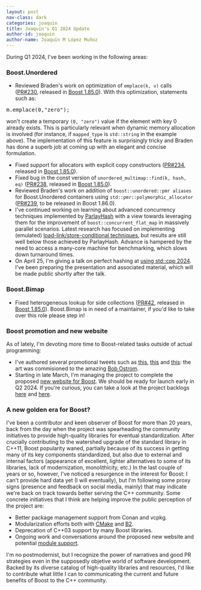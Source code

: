 ```yaml
---
layout: post
nav-class: dark
categories: joaquin
title: Joaquín's Q1 2024 Update
author-id: joaquin
author-name: Joaquín M López Muñoz
---
```


During Q1 2024, I've been working in the following areas:

### Boost.Unordered

* Reviewed Braden's work on optimization of `emplace(k, v)` calls ([PR#230](https://github.com/boostorg/unordered/pull/230),
released in [Boost 1.85.0](https://www.boost.org/doc/libs/1_85_0/libs/unordered/doc/html/unordered.html#changes_release_1_85_0)).
With this optimization, statements such as:
<pre>m.emplace(0,"zero");</pre>
won't create a temporary `(0, "zero")` value if the element with key 0 already exists. This is particularly relevant
when dynamic memory allocation is involved (for instance, if `mapped_type` is `std::string` in the example above).
The implementation of this feature is surprisingly tricky and Braden has done a superb job at coming up with an elegant and concise formulation.
* Fixed support for allocators with explicit copy constructors ([PR#234](https://github.com/boostorg/unordered/pull/234),
released in [Boost 1.85.0](https://www.boost.org/doc/libs/1_85_0/libs/unordered/doc/html/unordered.html#changes_release_1_85_0)).
* Fixed bug in the const version of `unordered_multimap::find(k, hash, eq)` ([PR#238](https://github.com/boostorg/unordered/pull/238),
released in [Boost 1.85.0](https://www.boost.org/doc/libs/1_85_0/libs/unordered/doc/html/unordered.html#changes_release_1_85_0)).
* Reviewed Braden's work on addition of `boost::unordered::pmr aliases` for Boost.Unordered containers using
`std::pmr::polymorphic_allocator` ([PR#239](https://github.com/boostorg/unordered/pull/239), to be released in Boost 1.86.0).
* I've continued working on learning about advanced concurrency techniques implemented by
[ParlayHash](https://github.com/cmuparlay/parlayhash) with a view towards leveraging them for the
improvement of `boost::concurrent_flat_map` in massively parallel scenarios. Latest research has
focused on implementing (emulated) [load-link/store-conditional techniques](https://github.com/boostorg/unordered/compare/687a446784da8592f8795f1068328e9de041f63b...a4a5a3e12790df7236f1e38b3ec29cdc0463b6cc),
but results are still well below those achieved by ParlayHash. Advance is hampered by the need to
access a many-core machine for benchmarking, which slows down turnaround times.
* On April 25, I'm giving a talk on perfect hashing at [using std::cpp 2024](https://eventos.uc3m.es/105614/programme/using-std-cpp-2024.html).
I've been preparing the presentation and associated material, which will be made public shortly after the talk.

### Boost.Bimap

* Fixed heterogeneous lookup for side collections ([PR#42](https://github.com/boostorg/bimap/pull/42),
released in [Boost 1.85.0](https://www.boost.org/doc/libs/1_85_0/libs/bimap/doc/html/boost_bimap/release_notes.html#boost_bimap.release_notes.boost_1_85_release)).
Boost.Bimap is in need of a maintainer, if you'd like to take over this role please step in!

### Boost promotion and new website

As of lately, I'm devoting more time to Boost-related tasks outside of actual programming:

* I've authored several promotional tweets such as [this](https://x.com/Boost_Libraries/status/1750559787220099577),
[this](https://x.com/Boost_Libraries/status/1755277784824344943) and
[this](https://x.com/Boost_Libraries/status/1768833941341896756): the art was commisioned to
the amazing [Bob Ostrom](https://www.bobostrom.com/).
* Starting in late March, I'm managing the project to complete the proposed [new website for Boost](https://www.boost.io/).
We should be ready for launch early in Q2 2024. If you're curious, you can take a look at
the project backlogs [here](https://github.com/boostorg/website-v2/issues) and [here](https://github.com/boostorg/website-v2-docs/issues).

### A new golden era for Boost?

I've been a contributor and keen observer of Boost for more than 20 years, back from the day when
the project was spearheading the community initiatives to provide high-quality libraries for
eventual standardization. After crucially contributing to the watershed upgrade of the
standard library in C++11, Boost popularity waned, partially because of its success
in getting many of its key components standardized, but also due to external and internal
factors (appearance of excellent, lighter alternatives to some of its libraries,
lack of modernization, monolithicity, etc.) In the last couple of years or so, however,
I've noticed a resurgence in the interest for Boost: I can't provide hard data yet (I
will eventually), but I'm following some proxy signs (presence and feedback on social media,
mainly) that may indicate we're back on track towards better serving the C++ community. Some concrete
initiatives that I think are helping improve the public perception of the project are:
* Better package management support from Conan and vcpkg.
* Modularization efforts both with [CMake](https://github.com/boostorg/cmake) and [B2](https://github.com/grafikrobot/boostorg.boost).
* Deprecation of C++03 support by many Boost libraries.
* Ongoing work and conversations around the proposed new website and potential [module support](https://anarthal.github.io/cppblog/modules).

I'm no postmodernist, but I recognize the power of narratives and good PR strategies
even in the supposedly objetive world of software development. Backed by its diverse
catalog of high-quality libraries and resources,
I'd like to contribute what little I can to communicating the current and future benefits of
Boost to the C++ community.
